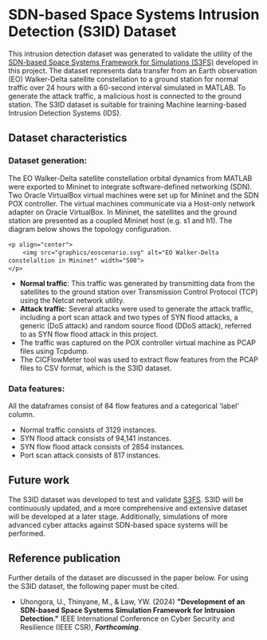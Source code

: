 # SDN-based Space Systems Intrusion Detection (S3ID) Dataset

This intrusion detection dataset was generated to validate the utility of the [SDN-based Space Systems Framework for Simulations (S3FS)](https://github.com/UniSACyber/S3FS) developed in this project. The dataset represents data transfer from an Earth observation (EO) Walker-Delta satellite constellation to a ground station for normal traffic over 24 hours with a 60-second interval simulated in MATLAB. To generate the attack traffic, a malicious host is connected to the ground station. The S3ID dataset is suitable for training Machine learning-based Intrusion Detection Systems (IDS).

## Dataset characteristics
### Dataset generation:
The EO Walker-Delta satellite constellation orbital dynamics from MATLAB were exported to Mininet to integrate software-defined networking (SDN). Two Oracle VirtualBox virtual machines were set up for Mininet and the SDN POX controller. The virtual machines communicate via a Host-only network adapter on Oracle VirtualBox. In Mininet, the satellites and the ground station are presented as a coupled Mininet host (e.g. s1 and h1). The diagram below shows the topology configuration.

    <p align="center">
        <img src="graphics/eoscenario.svg" alt="EO Walker-Delta constelaltion in Mininet" width="500">
    </p>

- **Normal traffic**: This traffic was generated by transmitting data from the satellites to the ground station over Transmission Control Protocol (TCP) using the Netcat network utility.
- **Attack traffic**: Several attacks were used to generate the attack traffic, including a port scan attack and two types of SYN flood attacks, a generic (DoS attack) and random source flood (DDoS attack), referred to as SYN flow flood attack in this project.
- The traffic was captured on the POX controller virtual machine as PCAP files using Tcpdump.
- The CICFlowMeter tool was used to extract flow features from the PCAP files to CSV format, which is the S3ID dataset.

### Data features:
All the dataframes consist of 84 flow features and a categorical 'label' column.
- Normal traffic consists of 3129 instances.
- SYN flood attack consists of 94,141 instances.
- SYN flow flood attack consists of 2854 instances.
- Port scan attack consists of 817 instances.


## Future work
The S3ID dataset was developed to test and validate [S3FS](https://github.com/UniSACyber/S3FS). S3ID will be continuously updated, and a more comprehensive and extensive dataset will be developed at a later stage. Additionally, simulations of more advanced cyber attacks against SDN-based space systems will be performed.

## Reference publication
Further details of the dataset are discussed in the paper below. For using the S3ID dataset, the following paper must be cited.
- Uhongora, U., Thinyane, M., & Law, YW. (2024) __"Development of an SDN-based Space Systems Simulation Framework for Intrusion Detection."__ IEEE International Conference on Cyber Security and Resilience (IEEE CSR), *__Forthcoming__*.
